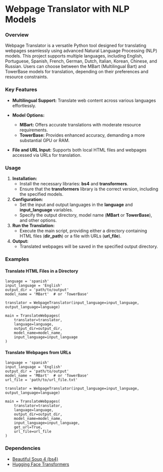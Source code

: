 # Webpage Translator with NLP Models

### Overview
Webpage Translator is a versatile Python tool designed for translating webpages seamlessly using advanced Natural Language Processing (NLP) models. This project supports multiple languages, including English, Portuguese, Spanish, French, German, Dutch, Italian, Korean, Chinese, and Russian. Users can choose between the MBart (Multilingual Bart) and TowerBase models for translation, depending on their preferences and resource constraints.

### Key Features
- **Multilingual Support:** Translate web content across various languages effortlessly.

- **Model Options:**
  - **MBart:** Offers accurate translations with moderate resource requirements.
  - **TowerBase:** Provides enhanced accuracy, demanding a more substantial GPU or RAM.

- **File and URL Input:** Supports both local HTML files and webpages accessed via URLs for translation.

### Usage
1. **Installation:**
    - Install the necessary libraries: **bs4** and **transformers**.
    - Ensure that the **transformers** library is the correct version, including the specified models.
2. **Configuration:**
    - Set the input and output languages in the **language** and **input_language** variables.
    - Specify the output directory, model name (**MBart** or **TowerBase**), and other options.
3. **Run the Translation:**
    - Execute the main script, providing either a directory containing HTML files (**dir_path**) or a file with URLs (**url_file**).
4. **Output:**
    - Translated webpages will be saved in the specified output directory.

### Examples
#### Translate HTML Files in a Directory
```
language = 'spanish'
input_language = 'English'
output_dir = 'path/to/output'
model_name = 'MBart'  # or 'TowerBase'

translator = WebpageTranslator(input_language=input_language, output_language=language)

main = TranslateWebpages(
    translator=translator,
    language=language,
    output_dir=output_dir,
    model_name=model_name,
    input_language=input_language
)
```

#### Translate Webpages from URLs
```
language = 'spanish'
input_language = 'English'
output_dir = 'path/to/output'
model_name = 'MBart'  # or 'TowerBase'
url_file = 'path/to/url_file.txt'

translator = WebpageTranslator(input_language=input_language, output_language=language)

main = TranslateWebpages(
    translator=translator,
    language=language,
    output_dir=output_dir,
    model_name=model_name,
    input_language=input_language,
    get_url=True,
    url_file=url_file
)
```
### Dependencies
  - [Beautiful Soup 4 (bs4)](https://pypi.org/project/beautifulsoup4/)
  - [Hugging Face Transformers](https://huggingface.co/docs/transformers/en/index)
